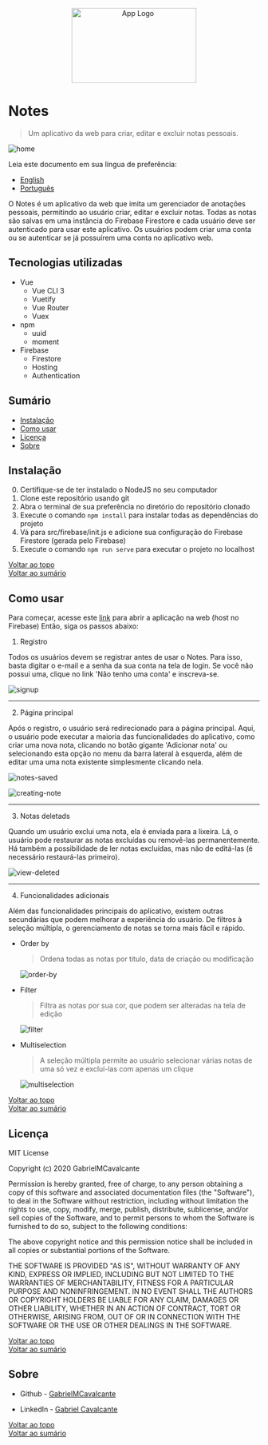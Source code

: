 <p align="center"><img src="src/.github/app-logo.png" width=250 height=150 alt="App Logo"/></p>

# Notes

> Um aplicativo da web para criar, editar e excluir notas pessoais.

![home](src/.github/home.png)

Leia este documento em sua língua de preferência: 
- [English](README.md) 
- [Português](README.pt.md)

O Notes é um aplicativo da web que imita um gerenciador de anotações pessoais, permitindo ao usuário criar, editar e excluir notas.
Todas as notas são salvas em uma instância do Firebase Firestore e cada usuário deve ser autenticado para usar este aplicativo. Os usuários podem
criar uma conta ou se autenticar se já possuírem uma conta no aplicativo web.

## Tecnologias utilizadas

- Vue
  - Vue CLI 3
  - Vuetify
  - Vue Router
  - Vuex
- npm
  - uuid
  - moment
- Firebase
  - Firestore
  - Hosting
  - Authentication

## Sumário

- [Instalação](#instalacao)
- [Como usar](#como-usar)
- [Licença](#licenca)
- [Sobre](#sobre)

## Instalação

0. Certifique-se de ter instalado o NodeJS no seu computador
1. Clone este repositório usando git
1. Abra o terminal de sua preferência no diretório do repositório clonado
1. Execute o comando ``npm install`` para instalar todas as dependências do projeto
1. Vá para src/firebase/init.js e adicione sua configuração do Firebase Firestore (gerada pelo Firebase)
1. Execute o comando ``npm run serve`` para executar o projeto no localhost

[Voltar ao topo](#notes) <br>
[Voltar ao sumário](#sumario)

## Como usar

<p>Para começar, acesse este <a href="https://notes-5cf6a.firebaseapp.com">link</a> para abrir a aplicação na web (host no Firebase)
Então, siga os passos abaixo:</p>

1. Registro
  <p>Todos os usuários devem se registrar antes de usar o Notes. Para isso, basta digitar o e-mail e a senha da sua conta na tela de login.
  Se você não possui uma, clique no link 'Não tenho uma conta' e inscreva-se.</p>
  
  ![signup](src/.github/signup.png)
  
  <hr>
  
2. Página principal
  <p>Após o registro, o usuário será redirecionado para a página principal. Aqui, o usuário pode executar a maioria das funcionalidades do aplicativo, como criar uma nova nota, clicando no botão gigante 'Adicionar nota' ou selecionando esta opção no menu da barra lateral à esquerda, além de editar uma uma nota existente simplesmente clicando nela.</p>
  
  ![notes-saved](src/.github/notes-saved.png "Notas criadas pelo usuário")
  
  ![creating-note](src/.github/creating-note.png "Editando nota")
  
  <hr>
  
3. Notas deletads
  <p>Quando um usuário exclui uma nota, ela é enviada para a lixeira. Lá, o usuário pode restaurar as notas excluídas ou removê-las permanentemente. Há também a possibilidade de ler notas excluídas, mas não de editá-las (é necessário restaurá-las primeiro).</p>
  
  ![view-deleted](src/.github/view-deleted.png)
  
  <hr>
  
4. Funcionalidades adicionais
  <p>Além das funcionalidades principais do aplicativo, existem outras secundárias que podem melhorar a experiência do usuário. De filtros à seleção múltipla, o gerenciamento de notas se torna mais fácil e rápido.</p>
  
  - Order by
    > <p>Ordena todas as notas por título, data de criação ou modificação</p>
    ![order-by](src/.github/order-by.png)
  
  - Filter
    > <p>Filtra as notas por sua cor, que podem ser alteradas na tela de edição</p>
    ![filter](src/.github/filter.png)
  
  - Multiselection
    > <p>A seleção múltipla permite ao usuário selecionar várias notas de uma só vez e excluí-las com apenas um clique</p>
    ![multiselection](src/.github/multiselection.png)
  
[Voltar ao topo](#notes) <br>
[Voltar ao sumário](#sumario)

## Licença
MIT License

Copyright (c) 2020 GabrielMCavalcante

Permission is hereby granted, free of charge, to any person obtaining a copy
of this software and associated documentation files (the "Software"), to deal
in the Software without restriction, including without limitation the rights
to use, copy, modify, merge, publish, distribute, sublicense, and/or sell
copies of the Software, and to permit persons to whom the Software is
furnished to do so, subject to the following conditions:

The above copyright notice and this permission notice shall be included in all
copies or substantial portions of the Software.

THE SOFTWARE IS PROVIDED "AS IS", WITHOUT WARRANTY OF ANY KIND, EXPRESS OR
IMPLIED, INCLUDING BUT NOT LIMITED TO THE WARRANTIES OF MERCHANTABILITY,
FITNESS FOR A PARTICULAR PURPOSE AND NONINFRINGEMENT. IN NO EVENT SHALL THE
AUTHORS OR COPYRIGHT HOLDERS BE LIABLE FOR ANY CLAIM, DAMAGES OR OTHER
LIABILITY, WHETHER IN AN ACTION OF CONTRACT, TORT OR OTHERWISE, ARISING FROM,
OUT OF OR IN CONNECTION WITH THE SOFTWARE OR THE USE OR OTHER DEALINGS IN THE
SOFTWARE.

[Voltar ao topo](#notes) <br>
[Voltar ao sumário](#sumario)

## Sobre

- Github - [GabrielMCavalcante](https://github.com/GabrielMCavalcante)

- LinkedIn - [Gabriel Cavalcante](https://linkedin.com/in/gabrielmcavalcante)

[Voltar ao topo](#notes) <br>
[Voltar ao sumário](#sumario)

